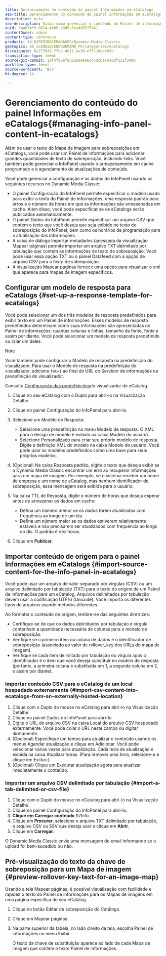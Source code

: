 ```yaml
---
title: Gerenciamento do conteúdo do painel Informações em eCatalogs
seo-title: Gerenciamento do conteúdo do painel Informações em eCatalogs
description: nulo
seo-description: Saiba como gerenciar o conteúdo do Painel de informações em eCatalogs.
uuid: 5aa634f9-0874-4bb5-a3d9-8ce4d5577941
contentOwner: admin
content-type: reference
products: SG_EXPERIENCEMANAGER/Dynamic-Media-Classic
geptopics: SG_SCENESEVENONDEMAND_PK/categories/ecatalogs
discoiquuid: be277831-77cc-4011-ae30-e75c18eec99b
translation-type: tm+mt
source-git-commit: 1df4f88ef856160ee06c43dc6ec430df122f2408
workflow-type: tm+mt
source-wordcount: '875'
ht-degree: 1%

---
```



# Gerenciamento do conteúdo do painel Informações em eCatalogs{#managing-info-panel-content-in-ecatalogs}

Além de usar o texto do Mapa de imagem para sobreposições em eCatalogs, você pode usar um Painel de informações para adicionar grandes quantidades de texto de sobreposição, incluindo links. Você também pode gerenciar o InfoPanel usando o armazenamento em cache programado e o agendamento de atualizações de conteúdo.

Você pode gerenciar a configuração e os dados do InfoPanel usando os seguintes recursos no Dynamic Media Classic:

* O painel Configuração do InfoPanel permite especificar o modelo usado para exibir o texto do Painel de informações, uma resposta padrão para erros e o número de horas em que as informações são armazenadas em cache. Além disso, você pode especificar se os eCatalogs serão publicados automaticamente.
* O painel Dados do InfoPanel permite especificar um arquivo CSV que contém o texto que você deseja que seja exibido no texto de sobreposição do InfoPanel, bem como os horários de programação para a atualização das informações.
* A caixa de diálogo Importar metadados (acessada da visualização Mapear páginas) permite importar um arquivo TXT delimitado por tabulação que contém as informações de texto de sobreposição. Você pode usar essa opção TXT ou o painel Datafeed com a opção de arquivo CSV para o texto de sobreposição.
* A visualização Mapear páginas fornece uma opção para visualizar o xml que aparece para mapas de imagem específicos.

## Configurar um modelo de resposta para eCatalogs {#set-up-a-response-template-for-ecatalogs}

Você pode selecionar um dos três modelos de resposta predefinidos para exibir texto em um Painel de informações. Esses modelos de resposta predefinidos determinam como suas informações são apresentadas no Painel de informações: quantas colunas e linhas, tamanho da fonte, fonte e assim por diante. Você pode selecionar um modelo de resposta predefinido ou criar um deles.

>[!NOTE]
>
>Você também pode configurar o Modelo de resposta na predefinição do visualizador. Para usar o Modelo de resposta na predefinição do visualizador, adicione `fmt=1` ao final do URL do Servidor de informações na predefinição do visualizador.
>
>Consulte [Configuração das predefinições](setting-ecatalog-viewer-presets.md#setting_up_ecatalog_viewer_presets)do visualizador do eCatalog.

1. Clique no seu eCatalog com o Duplo para abri-lo na Visualização Detalhe.
1. Clique no painel Configuração do InfoPanel para abri-lo.
1. Selecione um Modelo de Resposta:

   * Selecione uma predefinição no menu Modelo de resposta. O XML para o design de modelo é exibido na caixa Modelo do usuário.
   * Selecione Personalizado para criar seu próprio modelo de resposta. Digite a definição XML do modelo na caixa Modelo do usuário. Você pode usar os modelos predefinidos como uma base para seus próprios modelos.

1. (Opcional) Na caixa Resposta padrão, digite o texto que deseja exibir se o Dynamic Media Classic encontrar um erro ao recuperar informações para um mapa de imagem. Por exemplo, se o sistema receber um nome de empresa e um nome de eCatalog, mas nenhum identificador de sobreposição, essa mensagem será exibida para o usuário.
1. Na caixa TTL de Resposta, digite o número de horas que deseja esperar antes de armazenar os dados em cache:

   * Defina um número menor se os dados forem atualizados com frequência ao longo de um dia.
   * Defina um número maior se os dados estiverem relativamente estáveis e não precisarem ser atualizados com frequência ao longo do dia. O padrão é dez horas.

1. Clique em **Publicar**.

## Importar conteúdo de origem para o painel Informações em eCatalogs {#import-source-content-for-the-info-panel-in-ecatalogs}

Você pode usar um arquivo de valor separado por vírgulas (CSV) ou um arquivo delimitado por tabulação (TXT) para o texto de origem de um Painel de informações para um eCatalog. Arquivos delimitados por tabulação devem usar a codificação UTF16 (Unicode). Você importa os diferentes tipos de arquivos usando métodos diferentes.

Ao formatar o conteúdo de origem, lembre-se das seguintes diretrizes:

* Certifique-se de que os dados delimitados por tabulação e vírgula contenham a quantidade necessária de colunas para o modelo de sobreposição.
* Verifique se o primeiro item ou coluna de dados é o identificador de sobreposição (associado ao valor de rollover_key dos URLs do mapa de imagem).
* Verifique se cada item delimitado por tabulação ou vírgula após o identificador é o item que você deseja substituir no modelo de resposta (portanto, a primeira coluna é substituída em $1$, a segunda coluna em $2$, e assim por diante).

### Importar conteúdo CSV para o eCatalog de um local hospedado externamente {#import-csv-content-into-ecatalogs-from-an-externally-hosted-location}

1. Clique com o Duplo do mouse no eCatalog para abri-lo na Visualização Detalhe.
1. Clique no painel Dados do InfoPanel para abri-lo.
1. Digite o URL do arquivo CSV na caixa Local do arquivo CSV hospedado externamente. Você pode colar o URL neste campo ou digitar diretamente.
1. (Opcional) Especifique um tempo para atualizar o conteúdo usando os menus Agendar atualização e clique em Adicionar. Você pode selecionar várias vezes para atualização. Cada hora de atualização é exibida na caixa Atualizar horas. (Para remover uma hora, selecione-a e clique em Excluir.)
1. (Opcional) Clique em Executar atualização agora para atualizar imediatamente o conteúdo.

### Importar um arquivo CSV delimitado por tabulação {#import-a-tab-delimited-or-csv-file}

<!-- 

Comment Type: remark
Last Modified By: unknown unknown 
Last Modified Date: 

<p>SR changed this section 10/23/2012</p>

 -->

1. Clique com o Duplo do mouse no eCatalog para abri-lo na Visualização Detalhe.
1. Clique no painel Configuração do InfoPanel para abri-lo.
1. **Clique em Carregar conteúdo** S7Info.
1. Clique em **Procurar**, selecione o arquivo TXT delimitado por tabulação, o arquivo CSV ou SSV que deseja usar e clique em **Abrir**.
1. Clique em **Carregar**.

O Dynamic Media Classic envia uma mensagem de email informando se o upload foi bem-sucedido ou não.

## Pré-visualização do texto da chave de sobreposição para um Mapa de imagem {#preview-rollover-key-text-for-an-image-map}

Usando a tela Mapear páginas, é possível visualização com facilidade e rapidez o texto do Painel de informações para os Mapas de imagens em uma página específica do seu eCatalog.

1. Clique no botão Editar de sobreposição do Catálogo.
1. Clique em Mapear páginas.
1. Na parte superior da tabela, no lado direito da tela, escolha Painel de informações no menu Exibir.

   O texto da chave de substituição aparece ao lado de cada Mapa de imagem que contém o texto Painel de informações.


